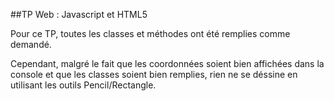 ##TP Web : Javascript et HTML5

Pour ce TP, toutes les classes et méthodes ont été remplies comme demandé.

Cependant, malgré le fait que les coordonnées soient bien affichées dans la console et que les classes soient bien remplies,
rien ne se déssine en utilisant les outils Pencil/Rectangle.
